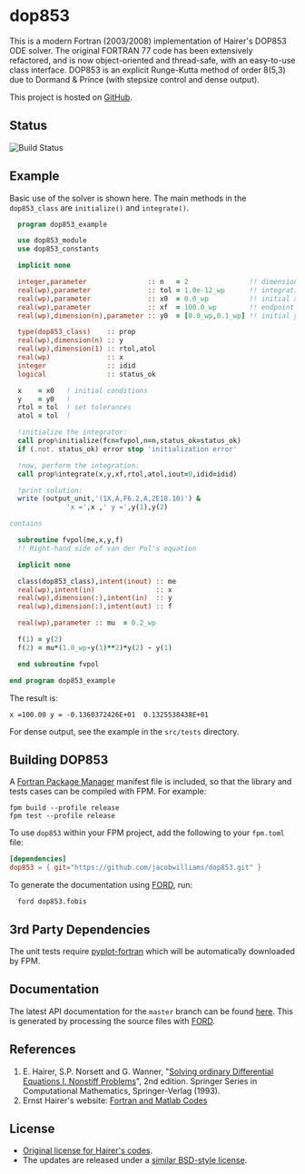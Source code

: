 # dop853

This is a modern Fortran (2003/2008) implementation of Hairer's DOP853 ODE solver. The original FORTRAN 77 code has been extensively refactored, and is now object-oriented and thread-safe, with an easy-to-use class interface.  DOP853 is an explicit Runge-Kutta method of order 8(5,3) due to Dormand & Prince (with stepsize control and dense output).

This project is hosted on [GitHub](https://github.com/jacobwilliams/dop853).

## Status

![Build Status](https://github.com/jacobwilliams/dop853/actions/workflows/CI.yml/badge.svg)

## Example

Basic use of the solver is shown here. The main methods in the `dop853_class` are `initialize()` and `integrate()`.

```fortran
  program dop853_example

  use dop853_module
  use dop853_constants

  implicit none

  integer,parameter               :: n   = 2               !! dimension of the system
  real(wp),parameter              :: tol = 1.0e-12_wp      !! integration tolerance
  real(wp),parameter              :: x0  = 0.0_wp          !! initial x value
  real(wp),parameter              :: xf  = 100.0_wp        !! endpoint of integration
  real(wp),dimension(n),parameter :: y0  = [0.0_wp,0.1_wp] !! initial y value

  type(dop853_class)    :: prop
  real(wp),dimension(n) :: y
  real(wp),dimension(1) :: rtol,atol
  real(wp)              :: x
  integer               :: idid
  logical               :: status_ok

  x    = x0   ! initial conditions
  y    = y0   !
  rtol = tol  ! set tolerances
  atol = tol  !

  !initialize the integrator:
  call prop%initialize(fcn=fvpol,n=n,status_ok=status_ok)
  if (.not. status_ok) error stop 'initialization error'

  !now, perform the integration:
  call prop%integrate(x,y,xf,rtol,atol,iout=0,idid=idid)

  !print solution:
  write (output_unit,'(1X,A,F6.2,A,2E18.10)') &
              'x =',x ,' y =',y(1),y(2)

contains

  subroutine fvpol(me,x,y,f)
  !! Right-hand side of van der Pol's equation

  implicit none

  class(dop853_class),intent(inout) :: me
  real(wp),intent(in)               :: x
  real(wp),dimension(:),intent(in)  :: y
  real(wp),dimension(:),intent(out) :: f

  real(wp),parameter :: mu  = 0.2_wp

  f(1) = y(2)
  f(2) = mu*(1.0_wp-y(1)**2)*y(2) - y(1)

  end subroutine fvpol

end program dop853_example
```

The result is:

```
x =100.00 y = -0.1360372426E+01  0.1325538438E+01
```

For dense output, see the example in the `src/tests` directory.

## Building DOP853

A [Fortran Package Manager](https://github.com/fortran-lang/fpm) manifest file is included, so that the library and tests cases can be compiled with FPM. For example:

```
fpm build --profile release
fpm test --profile release
```

To use `dop853` within your FPM project, add the following to your `fpm.toml` file:
```toml
[dependencies]
dop853 = { git="https://github.com/jacobwilliams/dop853.git" }
```

To generate the documentation using [FORD](https://github.com/Fortran-FOSS-Programmers/ford), run:

```
  ford dop853.fobis
```

## 3rd Party Dependencies

The unit tests require [pyplot-fortran](https://github.com/jacobwilliams/pyplot-fortran) which will be automatically downloaded by FPM.

## Documentation

The latest API documentation for the `master` branch can be found [here](http://jacobwilliams.github.io/dop853/). This is generated by processing the source files with [FORD](https://github.com/Fortran-FOSS-Programmers/ford).

## References

1. E. Hairer, S.P. Norsett and G. Wanner, "[Solving ordinary
   Differential Equations I. Nonstiff Problems](http://www.unige.ch/~hairer/books.html)", 2nd edition.
   Springer Series in Computational Mathematics,
   Springer-Verlag (1993).
2. Ernst Hairer's website: [Fortran and Matlab Codes](http://www.unige.ch/~hairer/software.html)

## License

* [Original license for Hairer's codes](http://www.unige.ch/~hairer/prog/licence.txt).
* The updates are released under a [similar BSD-style license](https://raw.githubusercontent.com/jacobwilliams/dop853/master/LICENSE).
